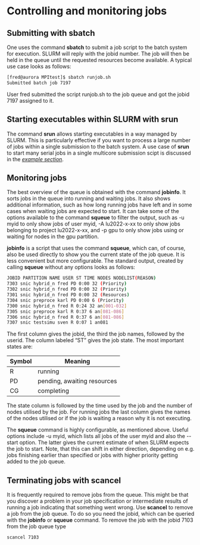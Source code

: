 # Controlling and monitoring jobs

## Submitting with sbatch

One uses the command **sbatch** to submit a job script to the batch system
for execution. SLURM will reply with the jobid number. The job will then
be held in the queue until the requested resources become available. A
typical use case looks as follows:

```bash
[fred@aurora MPItest]$ sbatch runjob.sh
Submitted batch job 7197
```

User fred submitted the script runjob.sh to the job queue and got the
jobid 7197 assigned to it.

## Starting executables within SLURM with srun

The command **srun** allows starting executables in a way managed by SLURM. This is particularly effective if you want to process a large number of jobs within a single submission to the batch system. A use case of **srun** to start many serial jobs in a single multicore submission scipt is discussed in the [*example section*](#id.bdphbddpef0).

## Monitoring jobs

The best overview of the queue is obtained with the command **jobinfo**. It sorts jobs in the
queue into running and waiting jobs. It also shows additional information, such as how long running jobs have left and in some cases when waiting jobs are expected to start. It can take some of the options available to the command **squeue** to filter the output, such as -u myid to only show jobs of user myid, -A lu2022-x-xx to only show jobs belonging to project lu2022-x-xx, and -p gpu to only show jobs using or waiting for nodes in the gpu partition.

**jobinfo** is a script that uses the command **squeue**, which can, of course, also be used directly to show you the current state of the job queue. It is less convenient but more configurable. The standard output, created by calling **squeue** without any options looks as follows:

```bash
JOBID PARTITION NAME USER ST TIME NODES NODELIST(REASON)
7303 snic hybrid_n fred PD 0:00 32 (Priority)
7302 snic hybrid_n fred PD 0:00 32 (Priority)
7301 snic hybrid_n fred PD 0:00 32 (Resources)
7304 snic preproce karl PD 0:00 6 (Priority)
7300 snic hybrid_n fred R 0:24 32 an[001-032]
7305 snic preproce karl R 0:37 6 an[081-086]
7306 snic hybrid_n fred R 0:37 6 an[081-086]
7307 snic testsimu sven R 0:07 1 an081
```

The first column gives the jobid, the third the job names, followed by the userid. The column labeled “ST” gives the job state. The most important states are:

| Symbol | Meaning |
|--------|-----------------------------|
| R | running |
| PD | pending, awaiting resources |
| CG | completing |

The state column is followed by the time used by the job and the number of nodes utilised by the job. For running jobs the last column gives the names of the nodes utilised or if the job is waiting a reason why it is not executing.

The **squeue** command is highly configurable, as mentioned above. Useful options include -u
myid, which lists all jobs of the user myid and also the --start option. The latter gives the current estimate of when SLURM expects the job to start. Note, that this can shift in either direction, depending on e.g. jobs finishing earlier than specified or jobs with higher priority getting added to the job queue.

## Terminating jobs with scancel

It is frequently required to remove jobs from the queue. This might be that you discover a problem in your job specification or intermediate results of running a job indicating that something went wrong. Use **scancel** to remove a job from the job queue. To do so you need the jobid, which can be queried with the **jobinfo** or **squeue** command. To remove the job with the jobid 7103 from the job queue type

```bash
scancel 7103
```


 